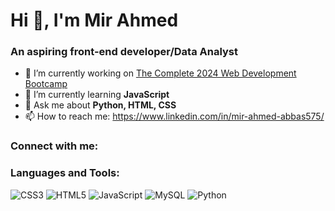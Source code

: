 # Hi 👋, I'm Mir Ahmed

### An aspiring front-end developer/Data Analyst

- 🔭 I’m currently working on [The Complete 2024 Web Development Bootcamp](#)
- 🌱 I’m currently learning **JavaScript**
- 💬 Ask me about **Python, HTML, CSS**
- 📫 How to reach me: https://www.linkedin.com/in/mir-ahmed-abbas575/

### Connect with me:

### Languages and Tools:
![CSS3](https://img.shields.io/badge/-CSS3-1572B6?style=flat-square&logo=css3)
![HTML5](https://img.shields.io/badge/-HTML5-E34F26?style=flat-square&logo=html5&logoColor=white)
![JavaScript](https://img.shields.io/badge/-JavaScript-F7DF1E?style=flat-square&logo=javascript&logoColor=black)
![MySQL](https://img.shields.io/badge/-MySQL-4479A1?style=flat-square&logo=mysql&logoColor=white)
![Python](https://img.shields.io/badge/-Python-3776AB?style=flat-square&logo=python&logoColor=white)
